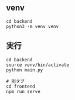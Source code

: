 ## venv

```
cd backend
python3 -m venv venv
```

## 実行

```
cd backend
source venv/bin/activate
python main.py

# 別タブ
cd frontend
npm run serve
```